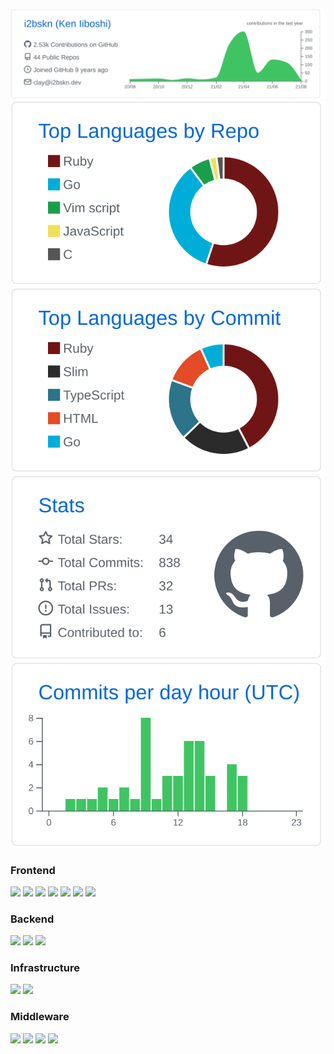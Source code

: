<!--
**i2bskn/i2bskn** is a ✨ _special_ ✨ repository because its `README.md` (this file) appears on your GitHub profile.

Here are some ideas to get you started:

- 🔭 I’m currently working on ...
- 🌱 I’m currently learning ...
- 👯 I’m looking to collaborate on ...
- 🤔 I’m looking for help with ...
- 💬 Ask me about ...
- 📫 How to reach me: ...
- 😄 Pronouns: ...
- ⚡ Fun fact: ...
-->

![](https://raw.githubusercontent.com/i2bskn/i2bskn/main/profile-summary-card-output/github/0-profile-details.svg)
![](https://raw.githubusercontent.com/i2bskn/i2bskn/main/profile-summary-card-output/github/1-repos-per-language.svg)![](https://raw.githubusercontent.com/i2bskn/i2bskn/main/profile-summary-card-output/github/2-most-commit-language.svg)
![](https://raw.githubusercontent.com/i2bskn/i2bskn/main/profile-summary-card-output/github/3-stats.svg)![](https://raw.githubusercontent.com/i2bskn/i2bskn/main/profile-summary-card-output/github/4-productive-time.svg)

### Frontend

![](https://img.shields.io/static/v1?label=&message=HTML&color=555&style=for-the-badge&logo=html5) ![](https://img.shields.io/static/v1?label=&message=CSS&color=555&style=for-the-badge&logo=css3) ![](https://img.shields.io/static/v1?label=&message=javascript&color=555&style=for-the-badge&logo=javascript) [![](https://img.shields.io/static/v1?label=&message=TypeScript&color=555&style=for-the-badge&logo=typescript)](https://www.typescriptlang.org/) [![](https://img.shields.io/static/v1?label=&message=React&color=555&style=for-the-badge&logo=react)](https://reactjs.org/) [![](https://img.shields.io/static/v1?label=&message=Next.js&color=555&style=for-the-badge&logo=next.js)](https://nextjs.org/) [![](https://img.shields.io/static/v1?label=&message=Tailwind%20CSS&color=555&style=for-the-badge&logo=tailwind-css)](https://tailwindcss.com/)

### Backend

[![](https://img.shields.io/static/v1?label=&message=Go&color=555&style=for-the-badge&logo=go)](https://golang.org/) [![](https://img.shields.io/static/v1?label=&message=Ruby&color=555&style=for-the-badge&logo=ruby)](https://ruby-lang.org/) [![](https://img.shields.io/static/v1?label=&message=Ruby%20on%20Rails&color=555&style=for-the-badge&logo=ruby-on-rails)](https://rubyonrails.org/)

### Infrastructure

[![](https://img.shields.io/static/v1?label=&message=Amazon%20Web%20Service&color=555&style=for-the-badge&logo=amazon-aws)](https://aws.amazon.com/) [![](https://img.shields.io/static/v1?label=&message=Google%20Cloud%20Platform&color=555&style=for-the-badge&logo=google-cloud)](https://cloud.google.com/)

### Middleware

[![](https://img.shields.io/static/v1?label=&message=nginx&color=555&style=for-the-badge&logo=nginx)](https://www.nginx.com/) [![](https://img.shields.io/static/v1?label=&message=Redis&color=555&style=for-the-badge&logo=redis)](https://redis.io/) [![](https://img.shields.io/static/v1?label=&message=MySQL&color=555&style=for-the-badge&logo=mysql)](https://www.mysql.com/) [![](https://img.shields.io/static/v1?label=&message=PostgreSQL&color=555&style=for-the-badge&logo=postgresql)](https://www.postgresql.org/)
